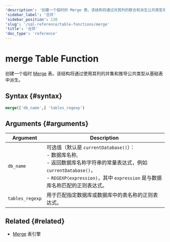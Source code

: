 ```yaml
---
'description': '创建一个临时的 Merge 表。该结构将通过对其列的联合和派生公共类型来从基础表中获取。'
'sidebar_label': '合并'
'sidebar_position': 130
'slug': '/sql-reference/table-functions/merge'
'title': '合并'
'doc_type': 'reference'
---
```



# merge Table Function

创建一个临时 [Merge](../../engines/table-engines/special/merge.md) 表。该结构将通过使用其列的并集和推导公共类型从基础表中派生。

## Syntax {#syntax}

```sql
merge(['db_name',] 'tables_regexp')
```
## Arguments {#arguments}

| Argument        | Description                                                                                                                                                                                                                                                                                     |
|-----------------|-------------------------------------------------------------------------------------------------------------------------------------------------------------------------------------------------------------------------------------------------------------------------------------------------|
| `db_name`       | 可选值（默认是 `currentDatabase()`）：<br/>    - 数据库名称,<br/>    - 返回数据库名称字符串的常量表达式，例如 `currentDatabase()`，<br/>    - `REGEXP(expression)`，其中 `expression` 是与数据库名称匹配的正则表达式。                                                 |
| `tables_regexp` | 用于匹配指定数据库或数据库中的表名称的正则表达式。                                                                                                                                                                                                                       |

## Related {#related}

- [Merge](../../engines/table-engines/special/merge.md) 表引擎
